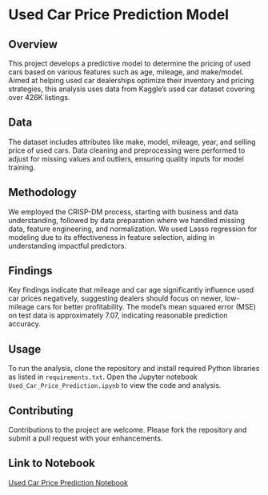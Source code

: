 # Used Car Price Prediction Model

## Overview
This project develops a predictive model to determine the pricing of used cars based on various features such as age, mileage, and make/model. Aimed at helping used car dealerships optimize their inventory and pricing strategies, this analysis uses data from Kaggle’s used car dataset covering over 426K listings.

## Data
The dataset includes attributes like make, model, mileage, year, and selling price of used cars. Data cleaning and preprocessing were performed to adjust for missing values and outliers, ensuring quality inputs for model training.

## Methodology
We employed the CRISP-DM process, starting with business and data understanding, followed by data preparation where we handled missing data, feature engineering, and normalization. We used Lasso regression for modeling due to its effectiveness in feature selection, aiding in understanding impactful predictors.

## Findings
Key findings indicate that mileage and car age significantly influence used car prices negatively, suggesting dealers should focus on newer, low-mileage cars for better profitability. The model’s mean squared error (MSE) on test data is approximately 7.07, indicating reasonable prediction accuracy.

## Usage
To run the analysis, clone the repository and install required Python libraries as listed in `requirements.txt`. Open the Jupyter notebook `Used_Car_Price_Prediction.ipynb` to view the code and analysis.

## Contributing
Contributions to the project are welcome. Please fork the repository and submit a pull request with your enhancements.


## Link to Notebook
[Used Car Price Prediction Notebook](https://github.com/yourusername/used-car-pricing)

